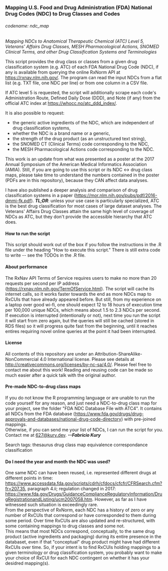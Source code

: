 ### Mapping U.S. Food and Drug Administration (FDA) National Drug Codes (NDC) to Drug Classes and Codes  
###### codename: ndc_map
*_Mapping NDCs to Anatomical Therapeutic Chemical (ATC) Level 5, Veterans' Affairs Drug Classes, MESH Pharmacological Actions, SNOMED Clinical Terms, and other Drug Classification Systems and Terminologies_*
  
This script provides the drug class or classes from a given drug classification system (e.g. ATC) of each FDA National Drug Code (NDC), if any is available from querying the online RxNorm API at https://rxnav.nlm.nih.gov/. The program can read the input NDCs from a flat list (e.g. TXT file, one NDC per line) or from one column in a CSV file.  
  
If ATC level 5 is requested, the script will additionally scrape each code's Administration Route, Defined Daily Dose (DDD), and Note (if any) from the official ATC index at https://whocc.no/atc_ddd_index/.  
  
It is also possible to request:  
- the generic active ingredients of the NDC, which are independent of drug classification systems,  
- whether the NDC is a brand name or a generic,  
- the strength of the drug product (as an unstructured text string),  
- the SNOMED CT (Clinical Terms) code corresponding to the NDC,  
- the MESH Pharmacological Actions code corresponding to the NDC.  
  
This work is an update from what was presented as a poster at the 2017 Annual Symposium of the American Medical Informatics Association (AMIA). Still, if you are going to use this script or its NDC <-> drug class maps, please take time to understand the numbers contained in the poster (PDFs are in this repository), because they CAN affect data analyses.  
  
I have also published a deeper analysis and comparison of drug classification systems in a paper (https://mor.nlm.nih.gov/pubs/pdf/2016-dmmi-fk.pdf). **_TL;DR_**: unless your use case is particularly specialized, ATC is the best drug classification for most cases of large dataset analyses. The Veterans' Affairs Drug Classes attain the same high level of coverage of NDCs as ATC, but they don't provide the accessible hierarchy that ATC does.  
  
#### How to run the script
This script should work out of the box if you follow the instructions in the .R  file under the heading "How to execute this script." There is still extra code to write -- see the TODOs in the .R file.  
  
#### About performance
The RxNav API Terms of Service requires users to make no more than 20 requests per second per IP address (https://rxnav.nlm.nih.gov/TermOfService.html). The script will cache its internet calls, so it works faster towards the end as more NDCs map to RxCUIs that have already appeared before. But still, from my experience on a laptop over good wi-fi, one should expect 12 to 18 hours of execution time per 100,000 unique NDCs, which means about 1.5 to 2.3 NDCs per second. If execution is interrupted (intentionally or not), next time you run the script it will start from zero again, but the queries will still be cached (stored in RDS files) so it will progress quite fast from the beginning, until it reaches entires requiring novel online queries at the point it had been interrupted.
  
#### License
All contents of this repository are under an Attribution-ShareAlike-NonCommercial 4.0 International license. Please see details at http://creativecommons.org/licenses/by-nc-sa/4.0/. Please feel free to contact me about this work! Reading and reusing code can be made so much easier after a quick talk with the original author.  
  
#### Pre-made NDC-to-drug class maps
If you do not know the R programming language or are unable to run the code yourself for any reason, and just need a NDC-to-drug class map for your project, see the folder "FDA NDC Database File with ATC4". It contains all NDCs from the FDA database (https://www.fda.gov/drugs/drug-approvals-and-databases/national-drug-code-directory) with pre-joined mappings.  
Otherwise, if you can send me your list of NDCs, I can run the script for you. Contact me at 627@kury.dev. **_--Fabrício Kury_**  
  
Search tags: thesaurus drug class map equivalence correspondance classification
  
#### Do I need the year and month the NDC was used?  
One same NDC can have been reused, i.e. represented different drugs at different points in time: https://www.accessdata.fda.gov/scripts/cdrh/cfdocs/cfcfr/CFRSearch.cfm?fr=207.35, paragraph 4.ii; regulation changed in 2017: https://www.fda.gov/Drugs/GuidanceComplianceRegulatoryInformation/DrugRegistrationandListing/ucm2007058.htm. However, as far as I have witnessed such situation is exceedingly rare.  
From the perspective of RxNorm, each NDC has a history of zero or any number of RxCUIs that correspond or have corresponded to them during some period. Over time RxCUIs are also updated and re-structured, with some containing mappings to drug classes and some not.  
This means that most NDCs correspond, conceptually, to the same drug product (active ingredients and packaging) during its entire presence in the databaset, even if that "conceptual" drug product might have had different RxCUIs over time. So, if your intent is to find RxCUIs holding mappings to a given terminology or drug classification system, you probably want to make your choice of RxCUI for each NDC contingent on whether it has your desidred mapping(s).   
  
